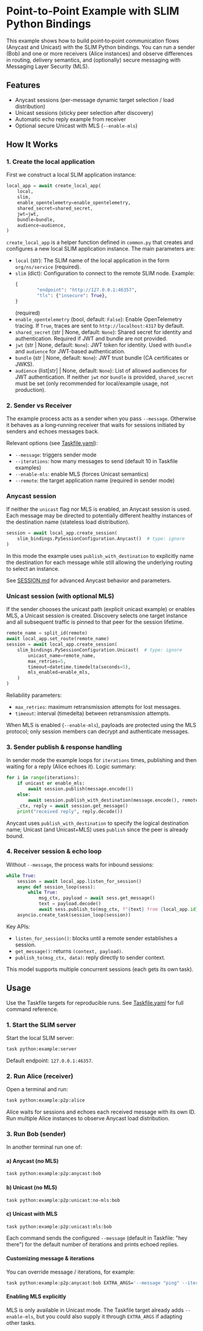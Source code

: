 
# Point-to-Point Example with SLIM Python Bindings

This example shows how to build point‑to‑point communication flows (Anycast
and Unicast) with the SLIM Python bindings. You can run a sender (Bob) and one
or more receivers (Alice instances) and observe differences in routing,
delivery semantics, and (optionally) secure messaging with Messaging Layer
Security (MLS).

## Features

- Anycast sessions (per-message dynamic target selection / load distribution)
- Unicast sessions (sticky peer selection after discovery)
- Automatic echo reply example from receiver
- Optional secure Unicast with MLS (`--enable-mls`)

## How It Works

### 1. Create the local application

First we construct a local SLIM application instance:

```python
local_app = await create_local_app(
    local,
    slim,
    enable_opentelemetry=enable_opentelemetry,
    shared_secret=shared_secret,
    jwt=jwt,
    bundle=bundle,
    audience=audience,
)
```


`create_local_app` is a helper function defined in `common.py` that creates and
configures a new local SLIM application instance. The main parameters are:

- `local` (str): The SLIM name of the local application in the form
    `org/ns/service` (required).
- `slim` (dict): Configuration to connect to the remote SLIM node. Example:
    ```python
    {
            "endpoint": "http://127.0.0.1:46357",
            "tls": {"insecure": True},
    }
    ```
    (required)
- `enable_opentelemetry` (bool, default: `False`): Enable OpenTelemetry
    tracing. If `True`, traces are sent to `http://localhost:4317` by default.
- `shared_secret` (str | None, default: `None`): Shared secret for identity and
    authentication. Required if JWT and bundle are not provided.
- `jwt` (str | None, default: `None`): JWT token for identity. Used with
    `bundle` and `audience` for JWT-based authentication.
- `bundle` (str | None, default: `None`): JWT trust bundle (CA certificates or
    JWKS).
- `audience` (list[str] | None, default: `None`): List of allowed audiences for
    JWT authentication.
If neither `jwt` nor `bundle` is provided, `shared_secret` must be set (only
recommended for local/example usage, not production).

### 2. Sender vs Receiver

The example process acts as a sender when you pass `--message`. Otherwise it
behaves as a long‑running receiver that waits for sessions initiated by
senders and echoes messages back.

Relevant options (see [Taskfile.yaml](../../Taskfile.yaml)):
- `--message`: triggers sender mode
- `--iterations`: how many messages to send (default 10 in Taskfile examples)
- `--enable-mls`: enable MLS (forces Unicast semantics)
- `--remote`: the target application name (required in sender mode)


### Anycast session

If neither the `unicast` flag nor MLS is enabled, an Anycast session is used.
Each message may be directed to potentially different healthy instances of
the destination name (stateless load distribution).

```python
session = await local_app.create_session(
    slim_bindings.PySessionConfiguration.Anycast()  # type: ignore
)
```

In this mode the example uses `publish_with_destination` to explicitly name
the destination for each message while still allowing the underlying routing
to select an instance.

See [SESSION.md](../../../SESSION.md) for advanced Anycast behavior and
parameters.


### Unicast session (with optional MLS)

If the sender chooses the unicast path (explicit unicast example) or enables
MLS, a Unicast session is created. Discovery selects one target instance and
all subsequent traffic is pinned to that peer for the session lifetime.

```python
remote_name = split_id(remote)
await local_app.set_route(remote_name)
session = await local_app.create_session(
    slim_bindings.PySessionConfiguration.Unicast(  # type: ignore
        unicast_name=remote_name,
        max_retries=5,
        timeout=datetime.timedelta(seconds=5),
        mls_enabled=enable_mls,
    )
)
```

Reliability parameters:
- `max_retries`: maximum retransmission attempts for lost messages.
- `timeout`: interval (timedelta) between retransmission attempts.

When MLS is enabled (`--enable-mls`), payloads are protected using the MLS
protocol; only session members can decrypt and authenticate messages.

### 3. Sender publish & response handling

In sender mode the example loops for `iterations` times, publishing and then
waiting for a reply (Alice echoes it). Logic summary:

```python
for i in range(iterations):
    if unicast or enable_mls:
        await session.publish(message.encode())
    else:
        await session.publish_with_destination(message.encode(), remote_name)
    _ctx, reply = await session.get_message()
    print("received reply", reply.decode())
```

Anycast uses `publish_with_destination` to specify the logical destination
name; Unicast (and Unicast+MLS) uses `publish` since the peer is already
bound.

### 4. Receiver session & echo loop

Without `--message`, the process waits for inbound sessions:

```python
while True:
    session = await local_app.listen_for_session()
    async def session_loop(sess):
        while True:
            msg_ctx, payload = await sess.get_message()
            text = payload.decode()
            await sess.publish_to(msg_ctx, f"{text} from {local_app.id}".encode())
    asyncio.create_task(session_loop(session))
```

Key APIs:
- `listen_for_session()`: blocks until a remote sender establishes a session.
- `get_message()`: returns `(context, payload)`.
- `publish_to(msg_ctx, data)`: reply directly to sender context.

This model supports multiple concurrent sessions (each gets its own task).


## Usage

Use the Taskfile targets for reproducible runs. See
[Taskfile.yaml](../../Taskfile.yaml) for full command reference.

### 1. Start the SLIM server

Start the local SLIM server:

```bash
task python:example:server
```

Default endpoint: `127.0.0.1:46357`.

### 2. Run Alice (receiver)

Open a terminal and run:

```bash
task python:example:p2p:alice
```

Alice waits for sessions and echoes each received message with its own ID.
Run multiple Alice instances to observe Anycast load distribution.

### 3. Run Bob (sender)

In another terminal run one of:

#### a) Anycast (no MLS)

```bash
task python:example:p2p:anycast:bob
```

#### b) Unicast (no MLS)

```bash
task python:example:p2p:unicast:no-mls:bob
```

#### c) Unicast with MLS

```bash
task python:example:p2p:unicast:mls:bob
```

Each command sends the configured `--message` (default in Taskfile: "hey there")
for the default number of iterations and prints echoed replies.

#### Customizing message & iterations

You can override message / iterations, for example:

```bash
task python:example:p2p:anycast:bob EXTRA_ARGS='--message "ping" --iterations 5'
```

#### Enabling MLS explicitly

MLS is only available in Unicast mode. The Taskfile target already adds
`--enable-mls`, but you could also supply it through `EXTRA_ARGS` if adapting
other tasks.
